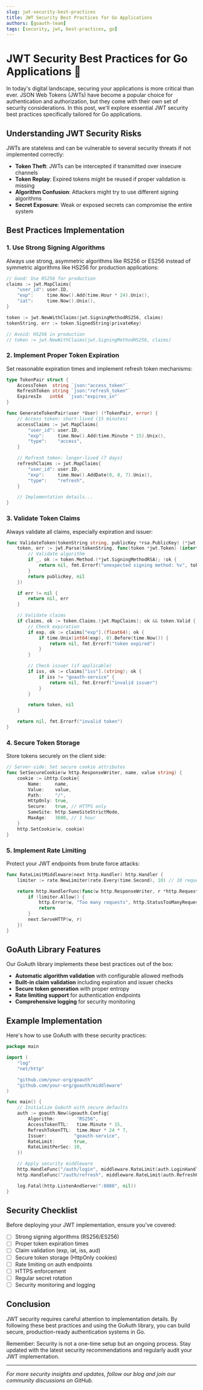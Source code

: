 ```yaml
---
slug: jwt-security-best-practices
title: JWT Security Best Practices for Go Applications
authors: [goauth-team]
tags: [security, jwt, best-practices, go]
---
```


# JWT Security Best Practices for Go Applications 🔐

In today's digital landscape, securing your applications is more critical than ever. JSON Web Tokens (JWTs) have become a popular choice for authentication and authorization, but they come with their own set of security considerations. In this post, we'll explore essential JWT security best practices specifically tailored for Go applications.

## Understanding JWT Security Risks

JWTs are stateless and can be vulnerable to several security threats if not implemented correctly:

- **Token Theft**: JWTs can be intercepted if transmitted over insecure channels
- **Token Replay**: Expired tokens might be reused if proper validation is missing
- **Algorithm Confusion**: Attackers might try to use different signing algorithms
- **Secret Exposure**: Weak or exposed secrets can compromise the entire system

## Best Practices Implementation

### 1. Use Strong Signing Algorithms

Always use strong, asymmetric algorithms like RS256 or ES256 instead of symmetric algorithms like HS256 for production applications:

```go
// Good: Use RS256 for production
claims := jwt.MapClaims{
    "user_id": user.ID,
    "exp":     time.Now().Add(time.Hour * 24).Unix(),
    "iat":     time.Now().Unix(),
}

token := jwt.NewWithClaims(jwt.SigningMethodRS256, claims)
tokenString, err := token.SignedString(privateKey)

// Avoid: HS256 in production
// token := jwt.NewWithClaims(jwt.SigningMethodHS256, claims)
```

### 2. Implement Proper Token Expiration

Set reasonable expiration times and implement refresh token mechanisms:

```go
type TokenPair struct {
    AccessToken  string `json:"access_token"`
    RefreshToken string `json:"refresh_token"`
    ExpiresIn   int64  `json:"expires_in"`
}

func GenerateTokenPair(user *User) (*TokenPair, error) {
    // Access token: short-lived (15 minutes)
    accessClaims := jwt.MapClaims{
        "user_id": user.ID,
        "exp":     time.Now().Add(time.Minute * 15).Unix(),
        "type":    "access",
    }

    // Refresh token: longer-lived (7 days)
    refreshClaims := jwt.MapClaims{
        "user_id": user.ID,
        "exp":     time.Now().AddDate(0, 0, 7).Unix(),
        "type":    "refresh",
    }

    // Implementation details...
}
```

### 3. Validate Token Claims

Always validate all claims, especially expiration and issuer:

```go
func ValidateToken(tokenString string, publicKey *rsa.PublicKey) (*jwt.Token, error) {
    token, err := jwt.Parse(tokenString, func(token *jwt.Token) (interface{}, error) {
        // Validate algorithm
        if _, ok := token.Method.(*jwt.SigningMethodRSA); !ok {
            return nil, fmt.Errorf("unexpected signing method: %v", token.Header["alg"])
        }
        return publicKey, nil
    })

    if err != nil {
        return nil, err
    }

    // Validate claims
    if claims, ok := token.Claims.(jwt.MapClaims); ok && token.Valid {
        // Check expiration
        if exp, ok := claims["exp"].(float64); ok {
            if time.Unix(int64(exp), 0).Before(time.Now()) {
                return nil, fmt.Errorf("token expired")
            }
        }

        // Check issuer (if applicable)
        if iss, ok := claims["iss"].(string); ok {
            if iss != "goauth-service" {
                return nil, fmt.Errorf("invalid issuer")
            }
        }

        return token, nil
    }

    return nil, fmt.Errorf("invalid token")
}
```

### 4. Secure Token Storage

Store tokens securely on the client side:

```go
// Server-side: Set secure cookie attributes
func SetSecureCookie(w http.ResponseWriter, name, value string) {
    cookie := &http.Cookie{
        Name:     name,
        Value:    value,
        Path:     "/",
        HttpOnly: true,
        Secure:   true, // HTTPS only
        SameSite: http.SameSiteStrictMode,
        MaxAge:   3600, // 1 hour
    }
    http.SetCookie(w, cookie)
}
```

### 5. Implement Rate Limiting

Protect your JWT endpoints from brute force attacks:

```go
func RateLimitMiddleware(next http.Handler) http.Handler {
    limiter := rate.NewLimiter(rate.Every(time.Second), 10) // 10 requests per second

    return http.HandlerFunc(func(w http.ResponseWriter, r *http.Request) {
        if !limiter.Allow() {
            http.Error(w, "Too many requests", http.StatusTooManyRequests)
            return
        }
        next.ServeHTTP(w, r)
    })
}
```

## GoAuth Library Features

Our GoAuth library implements these best practices out of the box:

- **Automatic algorithm validation** with configurable allowed methods
- **Built-in claim validation** including expiration and issuer checks
- **Secure token generation** with proper entropy
- **Rate limiting support** for authentication endpoints
- **Comprehensive logging** for security monitoring

## Example Implementation

Here's how to use GoAuth with these security practices:

```go
package main

import (
    "log"
    "net/http"

    "github.com/your-org/goauth"
    "github.com/your-org/goauth/middleware"
)

func main() {
    // Initialize GoAuth with secure defaults
    auth := goauth.New(&goauth.Config{
        Algorithm:        "RS256",
        AccessTokenTTL:   time.Minute * 15,
        RefreshTokenTTL:  time.Hour * 24 * 7,
        Issuer:          "goauth-service",
        RateLimit:       true,
        RateLimitPerSec: 10,
    })

    // Apply security middleware
    http.HandleFunc("/auth/login", middleware.RateLimit(auth.LoginHandler))
    http.HandleFunc("/auth/refresh", middleware.RateLimit(auth.RefreshHandler))

    log.Fatal(http.ListenAndServe(":8080", nil))
}
```

## Security Checklist

Before deploying your JWT implementation, ensure you've covered:

- [ ] Strong signing algorithms (RS256/ES256)
- [ ] Proper token expiration times
- [ ] Claim validation (exp, iat, iss, aud)
- [ ] Secure token storage (HttpOnly cookies)
- [ ] Rate limiting on auth endpoints
- [ ] HTTPS enforcement
- [ ] Regular secret rotation
- [ ] Security monitoring and logging

## Conclusion

JWT security requires careful attention to implementation details. By following these best practices and using the GoAuth library, you can build secure, production-ready authentication systems in Go.

Remember: Security is not a one-time setup but an ongoing process. Stay updated with the latest security recommendations and regularly audit your JWT implementation.

---

_For more security insights and updates, follow our blog and join our community discussions on GitHub._
